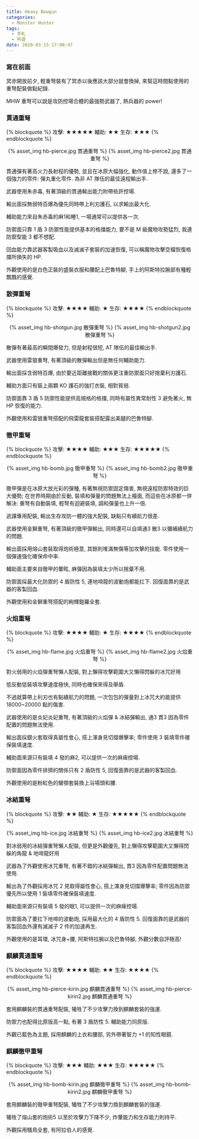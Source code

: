 ```yaml
---
title: Heavy Bowgun
categories:
  - Monster Hunter
tags:
  - 手札
  - 吟遊
date: 2020-03-15 17:08:47
---
```

### 寫在前面

冥赤開放前夕, 輕重弩裝有了冥赤以後應該大部分就會換掉, 來幫這時間點使用的重弩配裝做點紀錄.

MHW 重弩可以說是攻防控場合體的最強勢武器了, 熱兵器的 power!

### 貫通重弩
{% blockquote %}
攻擊: ★★★★★
輔助: ★★
生存: ★★★
{% endblockquote %}
<center>{% asset_img hb-pierce.jpg 貫通重弩 %} {% asset_img hb-pierce2.jpg 貫通重弩 %}</center>

貫通彈有著高火力長射程的優勢, 並且在冰原大幅強化, 動作值上修不說, 還多了一個強力的零件: 彈丸重化零件. 為非 AT 隊伍的最佳遠程輸出手.

武器使用朱赤毒, 有著頂級的貫通輸出能力附帶些許控場.

輸出面採無弱特百爆為優先同時帶上利刃護石, 以求輸出最大化.

輔助能力來自朱赤毒的麻1和睡1, 一場通常可以提供各一次.

防禦面只靠 1 盾 3 防禦性能提供基本的格擋能力, 要不是 M 級魔物攻勢猛烈, 我連防禦型能 3 都不想配.

回血能力靠武器客製吸血以及滅滅子套裝的加速恢復, 可以稱魔物攻擊空檔恢復格擋所損失的 HP.

外觀使用的是白色正裝的盛裝衣服和腰配上巴魯特腳, 手上的阿斯特拉腕部有種輕飄飄的感覺.

### 散彈重弩
{% blockquote %}
攻擊: ★★★★
輔助: ★
生存: ★★★★
{% endblockquote %}
<center>{% asset_img hb-shotgun.jpg 散彈重弩 %} {% asset_img hb-shotgun2.jpg 散彈重弩 %}</center>

散彈有著最高的瞬間爆發力, 但是射程很短, AT 隊伍的最佳輸出手.

武器使用雷狼重弩, 有著頂級的散彈輸出但是無任何輔助能力.

輸出面採含弱特百爆, 由於要近距離接戰的關係更注重防禦面只好捨棄利刃護石.

輔助方面只有裝上兩顆 KO 護石的強打衣裝, 相對貧弱.

防禦面靠 3 盾 5 防禦性能提供高規格的格擋, 同時有屬性異常耐性 3 避免著火, 無 HP 恢復的能力.

外觀使用和雷狼重弩搭配的飛雷龍套裝搭配露出美腿的巴魯特腳.

### 徹甲重弩
{% blockquote %}
攻擊: ★★★★
輔助: ★★★
生存: ★★★★★
{% endblockquote %}
<center>{% asset_img hb-bomb.jpg 徹甲重弩 %} {% asset_img hb-bomb2.jpg 徹甲重弩 %}</center>

徹甲彈是在冰原大放光彩的彈種, 有著無視防禦固定傷害, 無視遠程防禦特效的巨大優勢; 在世界時期由於反動, 裝填和彈量的問題無法上檯面, 而這些在冰原都一併解決: 重弩有自動裝填, 輕弩有迴避裝填, 調和彈量也上升一倍.

逃課專用配裝, 輸出生存攻防一體的強大配裝, 缺點只有續航力很差.

武器使用金獅重弩, 有著頂級的徹甲彈輸出, 同時還可以自填通3 散3 以彌補續航力的問題.

輸出面採用熔山套裝取得炮術極意, 其餘則堆滿無傷等加攻擊的技能. 零件使用一個彈速強化確保命中率.

輔助面主要來自徹甲的暈眩, 麻彈因為裝填太少所以捨棄不用.

防禦面採最大化防禦的 4 盾防性 5, 連地啼龍的波動炮都能扛下. 回復面靠的是武器的客製回血.

外觀使用和金獅重弩搭配的絢輝鎧羅全套.

### 火焰重弩
{% blockquote %}
攻擊: ★★★★
輔助: ★
生存: ★★★★
{% endblockquote %}
<center>{% asset_img hb-flame.jpg 火焰重弩 %} {% asset_img hb-flame2.jpg 火焰重弩 %}</center>

對火弱用的火焰彈重弩懶人配裝, 對上懶得攻擊範圍大又懶得閃躲的冰咒好用

低反動低裝填攻擊速度極快, 同時也確保來得及舉盾.

不過就算帶上利刃也有點續航力的問題, 一次包包的彈量對上冰咒大約能提供 18000~20000 點的傷害.

武器使用的是炎妃炎妃重弩, 有著頂級的火焰彈 & 冰結彈輸出, 通3 貫3 因為零件配置的問題無法使用.

輸出面採銀火套取得真屬性會心, 搭上渾身見切撐爆擊率; 零件使用 3 裝填零件確保裝填速度.

輔助面來源只有裝填 4 發的麻2, 可以提供一次的麻痺控場.

防禦面因為零件排擠的關係只有 2 盾防性 5, 回復面靠的是武器的客製回血.

外觀使用的是粉紅色的蠻顎套裝換上浴場頭和腰.

### 冰結重弩
{% blockquote %}
攻擊: ★★
輔助: ★
生存: ★★★★★
{% endblockquote %}
<center>{% asset_img hb-ice.jpg 冰結重弩 %} {% asset_img hb-ice2.jpg 冰結重弩 %}</center>

對冰弱用的冰結彈重弩懶人配裝, 但更是外觀優先, 對上懶得攻擊範圍大又懶得閃躲的角龍 & 地啼龍好用

武器為了外觀使用冰咒重弩, 有著不錯的冰結彈輸出, 貫3 因為零件配置問題無法使用.

輸出為了外觀採用冰咒 2 見取得屬性會心, 搭上渾身見切撐爆擊率; 零件因為防禦優先所以使用 1 裝填零件確保裝填速度.

輔助面來源只有裝填 5 發的眠1, 可以提供一次的麻痺控場.

防禦面為了要扛下地啼的波動炮, 採用最大化的 4 盾防性 5. 回復面靠的是武器的客製回血外還有滅滅子 2 件的加速再生.

外觀使用的是耳環, 冰咒身+腰, 阿斯特拉腕以及巴魯特腳, 外觀分數自評極高!

### 麒麟貫通重弩
{% blockquote %}
攻擊: ★★★★
輔助: ★★
生存: ★★★★
{% endblockquote %}
<center>{% asset_img hb-pierce-kirin.jpg 麒麟貫通重弩 %} {% asset_img hb-pierce-kirin2.jpg 麒麟貫通重弩 %}</center>

套用麒麟裝的貫通重弩配裝, 犧牲了不少攻擊力換到麒麟套裝的強運.

防禦力也配得比原版高一點, 有著 3 盾防性 5. 輔助能力同原版.

外觀已藍色為主題, 採用麒麟的上衣和腰部, 另外帶著智力 +1 的知性眼鏡.

### 麒麟徹甲重弩
{% blockquote %}
攻擊: ★★★
輔助: ★★★
生存: ★★★★★
{% endblockquote %}
<center>{% asset_img hb-bomb-kirin.jpg 麒麟徹甲重弩 %} {% asset_img hb-bomb-kirin2.jpg 麒麟徹甲重弩 %}</center>

套用麒麟裝的徹甲重弩配裝, 犧牲了不少攻擊力換到麒麟套裝的強運.

犧牲了熔山套的炮術5 以至於攻擊力下降不少, 炸暈能力和生存能力則持平.

外觀採用騷鳥全套, 有阿拉伯人的感覺.
